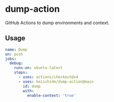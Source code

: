 # dump-action
GitHub Actions to dump environments and context.

## Usage

```yml
name: Dump
on: push
jobs:
  debug:
    runs-on: ubuntu-latest
    steps:
      - uses: actions/checkout@v4
      - uses: keiichi4e/dump-action@main
        id: dump
        with:
          enable-context: 'true'
```
